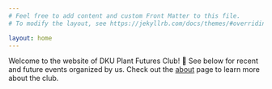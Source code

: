 ```yaml
---
# Feel free to add content and custom Front Matter to this file.
# To modify the layout, see https://jekyllrb.com/docs/themes/#overriding-theme-defaults

layout: home
---
```


Welcome to the website of DKU Plant Futures Club! :hugs:
See below for recent and future events organized by us.
Check out the [about](/about/) page to learn more about the club.
